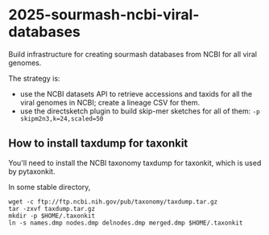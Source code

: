 # 2025-sourmash-ncbi-viral-databases

Build infrastructure for creating sourmash databases from NCBI for all
viral genomes.

The strategy is:

* use the NCBI datasets API to retrieve accessions and taxids for all
  the viral genomes in NCBI; create a lineage CSV for them.
* use the directsketch plugin to build skip-mer sketches for all of them: `-p
  skipm2n3,k=24,scaled=50`

## How to install taxdump for taxonkit

You'll need to install the NCBI taxonomy taxdump for taxonkit, which is
used by pytaxonkit.

In some stable directory,
```
wget -c ftp://ftp.ncbi.nih.gov/pub/taxonomy/taxdump.tar.gz
tar -zxvf taxdump.tar.gz
mkdir -p $HOME/.taxonkit
ln -s names.dmp nodes.dmp delnodes.dmp merged.dmp $HOME/.taxonkit
```

